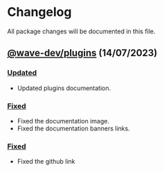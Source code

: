 # Changelog

All package changes will be documented in this file.

## [@wave-dev/plugins](https://www.npmjs.com/package/@wave-dev/plugins) (14/07/2023)

### [Updated](https://github.com/ALxOver/wave-dev/commit/3b8b16915a5369b5136b310900cf4c8865b81588)

- Updated plugins documentation.

### [Fixed](https://github.com/ALxOver/wave-dev/commit/32274927c5146d693ef73baedf29da64ead35b9e)

- Fixed the documentation image.
- Fixed the documentation banners links.

### [Fixed](https://github.com/ALxOver/wave-dev/commit/9b27882778b51dff385730bfb0612e3eddf3008c)

- Fixed the github link
